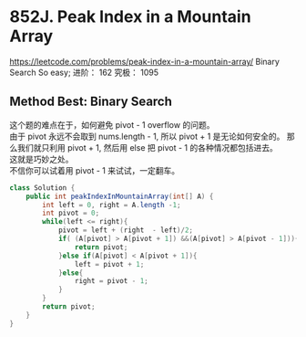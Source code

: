 # 852J. Peak Index in a Mountain Array
https://leetcode.com/problems/peak-index-in-a-mountain-array/
Binary Search So easy;
进阶：
162
究极：
1095
## Method Best: Binary Search
这个题的难点在于，如何避免 pivot - 1 overflow 的问题。       
由于 pivot 永远不会取到 nums.length - 1, 所以  pivot + 1 是无论如何安全的。
那么我们就只利用 pivot + 1, 然后用 else 把 pivot - 1 的各种情况都包括进去。       
这就是巧妙之处。         
不信你可以试着用 pivot - 1 来试试，一定翻车。      
```java
class Solution {
    public int peakIndexInMountainArray(int[] A) {
        int left = 0, right = A.length -1;
        int pivot = 0;
        while(left <= right){
            pivot = left + (right  - left)/2;
            if( (A[pivot] > A[pivot + 1]) &&(A[pivot] > A[pivot - 1])){
                return pivot;
            }else if(A[pivot] < A[pivot + 1]){
                left = pivot + 1;
            }else{
                right = pivot - 1;
            }
        }
        return pivot;
    }
}
```
